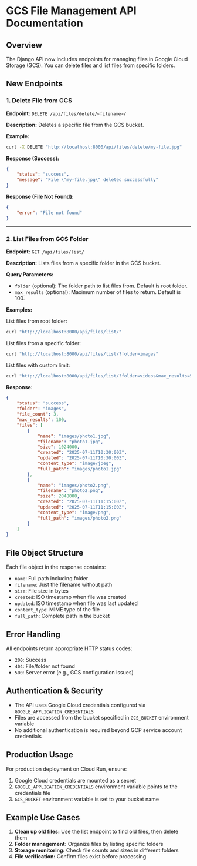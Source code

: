 # GCS File Management API Documentation

## Overview
The Django API now includes endpoints for managing files in Google Cloud Storage (GCS). You can delete files and list files from specific folders.

## New Endpoints

### 1. Delete File from GCS

**Endpoint:** `DELETE /api/files/delete/<filename>/`

**Description:** Deletes a specific file from the GCS bucket.

**Example:**
```bash
curl -X DELETE "http://localhost:8000/api/files/delete/my-file.jpg"
```

**Response (Success):**
```json
{
    "status": "success",
    "message": "File \"my-file.jpg\" deleted successfully"
}
```

**Response (File Not Found):**
```json
{
    "error": "File not found"
}
```

---

### 2. List Files from GCS Folder

**Endpoint:** `GET /api/files/list/`

**Description:** Lists files from a specific folder in the GCS bucket.

**Query Parameters:**
- `folder` (optional): The folder path to list files from. Default is root folder.
- `max_results` (optional): Maximum number of files to return. Default is 100.

**Examples:**

List files from root folder:
```bash
curl "http://localhost:8000/api/files/list/"
```

List files from a specific folder:
```bash
curl "http://localhost:8000/api/files/list/?folder=images"
```

List files with custom limit:
```bash
curl "http://localhost:8000/api/files/list/?folder=videos&max_results=50"
```

**Response:**
```json
{
    "status": "success",
    "folder": "images",
    "file_count": 3,
    "max_results": 100,
    "files": [
        {
            "name": "images/photo1.jpg",
            "filename": "photo1.jpg",
            "size": 1024000,
            "created": "2025-07-11T10:30:00Z",
            "updated": "2025-07-11T10:30:00Z",
            "content_type": "image/jpeg",
            "full_path": "images/photo1.jpg"
        },
        {
            "name": "images/photo2.png",
            "filename": "photo2.png",
            "size": 2048000,
            "created": "2025-07-11T11:15:00Z",
            "updated": "2025-07-11T11:15:00Z",
            "content_type": "image/png",
            "full_path": "images/photo2.png"
        }
    ]
}
```

## File Object Structure

Each file object in the response contains:
- `name`: Full path including folder
- `filename`: Just the filename without path
- `size`: File size in bytes
- `created`: ISO timestamp when file was created
- `updated`: ISO timestamp when file was last updated
- `content_type`: MIME type of the file
- `full_path`: Complete path in the bucket

## Error Handling

All endpoints return appropriate HTTP status codes:
- `200`: Success
- `404`: File/folder not found
- `500`: Server error (e.g., GCS configuration issues)

## Authentication & Security

- The API uses Google Cloud credentials configured via `GOOGLE_APPLICATION_CREDENTIALS`
- Files are accessed from the bucket specified in `GCS_BUCKET` environment variable
- No additional authentication is required beyond GCP service account credentials

## Production Usage

For production deployment on Cloud Run, ensure:
1. Google Cloud credentials are mounted as a secret
2. `GOOGLE_APPLICATION_CREDENTIALS` environment variable points to the credentials file
3. `GCS_BUCKET` environment variable is set to your bucket name

## Example Use Cases

1. **Clean up old files:** Use the list endpoint to find old files, then delete them
2. **Folder management:** Organize files by listing specific folders
3. **Storage monitoring:** Check file counts and sizes in different folders
4. **File verification:** Confirm files exist before processing
